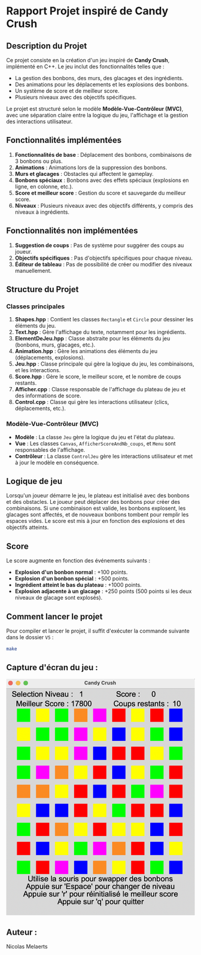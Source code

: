 # Rapport Projet inspiré de Candy Crush

## Description du Projet

Ce projet consiste en la création d'un jeu inspiré de **Candy Crush**, implémenté en C++. Le jeu inclut des fonctionnalités telles que :
- La gestion des bonbons, des murs, des glacages et des ingrédients.
- Des animations pour les déplacements et les explosions des bonbons.
- Un système de score et de meilleur score.
- Plusieurs niveaux avec des objectifs spécifiques.

Le projet est structuré selon le modèle **Modèle-Vue-Contrôleur (MVC)**, avec une séparation claire entre la logique du jeu, l'affichage et la gestion des interactions utilisateur.

## Fonctionnalités implémentées

1. **Fonctionnalités de base** : Déplacement des bonbons, combinaisons de 3 bonbons ou plus.
2. **Animations** : Animations lors de la suppression des bonbons.
3. **Murs et glacages** : Obstacles qui affectent le gameplay.
4. **Bonbons spéciaux** : Bonbons avec des effets spéciaux (explosions en ligne, en colonne, etc.).
5. **Score et meilleur score** : Gestion du score et sauvegarde du meilleur score.
6. **Niveaux** : Plusieurs niveaux avec des objectifs différents, y compris des niveaux à ingrédients.

## Fonctionnalités non implémentées

1. **Suggestion de coups** : Pas de système pour suggérer des coups au joueur.
2. **Objectifs spécifiques** : Pas d'objectifs spécifiques pour chaque niveau.
3. **Éditeur de tableau** : Pas de possibilité de créer ou modifier des niveaux manuellement.

## Structure du Projet

### Classes principales

1. **Shapes.hpp** : Contient les classes `Rectangle` et `Circle` pour dessiner les éléments du jeu.
2. **Text.hpp** : Gère l'affichage du texte, notamment pour les ingrédients.
3. **ElementDeJeu.hpp** : Classe abstraite pour les éléments du jeu (bonbons, murs, glacages, etc.).
4. **Animation.hpp** : Gère les animations des éléments du jeu (déplacements, explosions).
5. **Jeu.hpp** : Classe principale qui gère la logique du jeu, les combinaisons, et les interactions.
6. **Score.hpp** : Gère le score, le meilleur score, et le nombre de coups restants.
7. **Afficher.cpp** : Classe responsable de l'affichage du plateau de jeu et des informations de score.
8. **Control.cpp** : Classe qui gère les interactions utilisateur (clics, déplacements, etc.).

### Modèle-Vue-Contrôleur (MVC)

- **Modèle** : La classe `Jeu` gère la logique du jeu et l'état du plateau.
- **Vue** : Les classes `Canvas`, `AfficherScoreAndNb_coups`, et `Menu` sont responsables de l'affichage.
- **Contrôleur** : La classe `ControlJeu` gère les interactions utilisateur et met à jour le modèle en conséquence.

## Logique de jeu

Lorsqu'un joueur démarre le jeu, le plateau est initialisé avec des bonbons et des obstacles. Le joueur peut déplacer des bonbons pour créer des combinaisons. Si une combinaison est valide, les bonbons explosent, les glacages sont affectés, et de nouveaux bonbons tombent pour remplir les espaces vides. Le score est mis à jour en fonction des explosions et des objectifs atteints.

## Score

Le score augmente en fonction des événements suivants :
- **Explosion d'un bonbon normal** : +100 points.
- **Explosion d'un bonbon spécial** : +500 points.
- **Ingrédient atteint le bas du plateau** : +1000 points.
- **Explosion adjacente à un glacage** : +250 points (500 points si les deux niveaux de glacage sont explosés).

## Comment lancer le projet

Pour compiler et lancer le projet, il suffit d'exécuter la commande suivante dans le dossier `V5` :

```bash
make
```

## Capture d'écran du jeu :
![screenshot](jeu_img.png)

## Auteur :
Nicolas Melaerts



